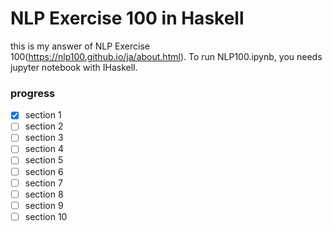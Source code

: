 # NLP Exercise 100 in Haskell
this is my answer of NLP Exercise 100(https://nlp100.github.io/ja/about.html).
To run NLP100.ipynb, you needs jupyter notebook with IHaskell.
### progress
- [x] section 1
- [ ] section 2
- [ ] section 3
- [ ] section 4
- [ ] section 5
- [ ] section 6
- [ ] section 7
- [ ] section 8
- [ ] section 9 
- [ ] section 10
